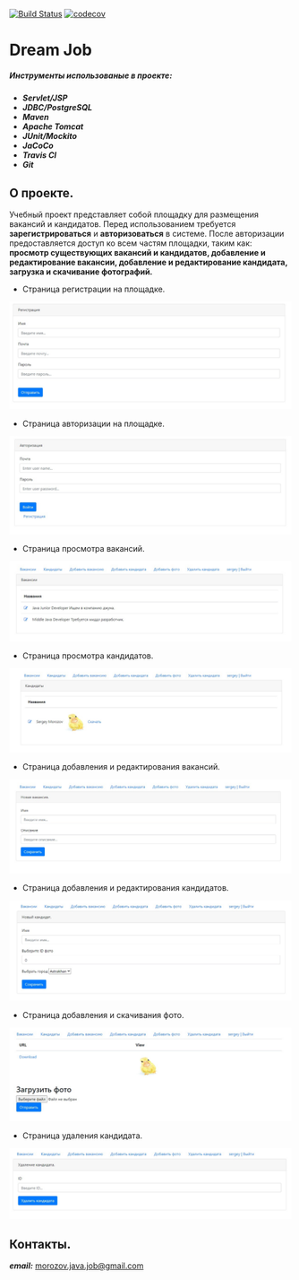 [![Build Status](https://travis-ci.org/smorozov30/job4j_dreamjob.svg?branch=master)](https://travis-ci.org/smorozov30/job4j_dreamjob)
[![codecov](https://codecov.io/gh/smorozov30/job4j_dreamjob/branch/master/graph/badge.svg?token=H33TYLE0M5)](https://codecov.io/gh/smorozov30/job4j_dreamjob)
# Dream Job

##### Инструменты использованые в проекте:

- ***Servlet/JSP***
- ***JDBC/PostgreSQL***
- ***Maven***
- ***Apache Tomcat***
- ***JUnit/Mockito***
- ***JaCoCo***
- ***Travis CI***
- ***Git***


## О проекте.

Учебный проект представляет собой площадку для размещения вакансий и кандидатов. Перед использованием
требуется **зарегистрироваться** и **авторизоваться** в системе. После авторизации предоставляется 
доступ ко всем частям площадки, таким как: **просмотр существующих вакансий и кандидатов, добавление 
и редактирование вакансии, добавление и редактирование кандидата, загрузка и скачивание фотографий.**

- Страница регистрации на площадке.

![console start app](images/reg.jpg)

- Страница авторизации на площадке.

![console start app](images/auth.jpg)

- Страница просмотра вакансий.

![console start app](images/vacancies.jpg)

- Страница просмотра кандидатов.

![console start app](images/candidates.jpg)

- Страница добавления и редактирования вакансий.

![console start app](images/addVac.jpg)

- Страница добавления и редактирования кандидатов.

![console start app](images/addCan.jpg)

- Страница добавления и скачивания фото.

![console start app](images/addPhoto.jpg)

- Страница удаления кандидата.

![console start app](images/deleteCan.jpg)

## Контакты.

***email:*** morozov.java.job@gmail.com